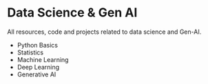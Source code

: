 # Data Science & Gen AI

All resources, code and projects related to data science and Gen-AI.

- Python Basics
- Statistics
- Machine Learning
- Deep Learning
- Generative AI
